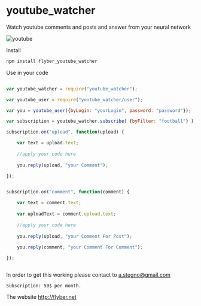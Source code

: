 # youtube_watcher
Watch youtube comments and posts and answer from your neural network


![youtube](https://i.ytimg.com/vi/s5y-4EpmfRQ/maxresdefault.jpg)

Install 
```javascript
npm install flyber_youtube_watcher
```

Use in your code
```javascript

var youtube_watcher = require("youtube_watcher");

var youtube_user = require("youtube_watcher/user");

var you = youtube_user({byLogin: "yourLogin", password: "password"});

var subscription = youtube_watcher.subscribe( {byFilter: "football"} );

subscription.on("upload", function(upload) {

    var text = upload.text;
    
    //apply your code here
    
    you.reply(upload, "your Comment");

});


subscription.on("comment", function(comment) {

    var text = comment.text;
    
    var uploadText = comment.upload.text;
    
    //apply your code here
    
    you.reply(upload, "your Comment For Post");
    
    you.reply(comment, "your Comment For Comment");

});



```

In order to get this working please contact to a.stegno@gmail.com

```Price
Subscription: 50$ per month. 
```

The website http://flyber.net

